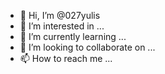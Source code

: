 - 👋 Hi, I’m @027yulis
- 👀 I’m interested in ...
- 🌱 I’m currently learning ...
- 💞️ I’m looking to collaborate on ...
- 📫 How to reach me ...

<!---
027yulis/027yulis is a ✨ special ✨ repository because its `README.md` (this file) appears on your GitHub profile.
You can click the Preview link to take a look at your changes.
--->
